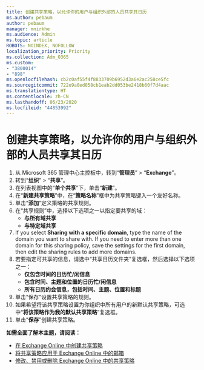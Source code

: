 ```yaml
---
title: 创建共享策略，以允许你的用户与组织外部的人员共享其日历
ms.author: pebaum
author: pebaum
manager: mnirkhe
ms.audience: Admin
ms.topic: article
ROBOTS: NOINDEX, NOFOLLOW
localization_priority: Priority
ms.collection: Adm_O365
ms.custom:
- "3800014"
- "898"
ms.openlocfilehash: cb2c0af55f4f8833709b6952d3a6e2ac258ce5fc
ms.sourcegitcommit: 722e9a0ed058cb1eab2dd053be2418b60f7d4aac
ms.translationtype: HT
ms.contentlocale: zh-CN
ms.lasthandoff: 06/23/2020
ms.locfileid: "44853992"
---
```

# <a name="create-a-sharing-policy-to-allow-your-users-to-share-their-calendar-with-people-outside-your-organization"></a>创建共享策略，以允许你的用户与组织外部的人员共享其日历

1. 从 Microsoft 365 管理中心主控板中，转到“**管理员**” > “**Exchange**”。
2. 转到“**组织**” > “**共享**”。
3. 在列表视图中的“**单个共享**”下，单击“**新建**”。
4. 在“**新建共享策略**”中，在“**策略名称**”框中为共享策略键入一个友好名称。
5. 单击“**添加**”定义策略的共享规则。
6. 在“共享规则”中，选择以下选项之一以指定要共享的域：
    - **与所有域共享**
    - **与特定域共享**
8. If you select **Sharing with a specific domain**, type the name of the domain you want to share with. If you need to enter more than one domain for this sharing policy, save the settings for the first domain, then edit the sharing rules to add more domains.
9. 若要指定可共享的信息，请选中“共享日历文件夹”复选框，然后选择以下选项之一：
    - **仅包含时间的日历忙/闲信息**
    - **包含时间、主题和位置的日历忙/闲信息**
    - **所有日历约会信息，包括时间、主题、位置和标题**
11. 单击“保存”设置共享策略的规则。
12. 如果希望将该共享策略设置为你组织中所有用户的新默认共享策略，可选中“**将该策略作为我的默认共享策略**”复选框。
13. 单击“**保存**”创建共享策略。  

**如需全面了解本主题，请阅读：**

- [在 Exchange Online 中创建共享策略](https://docs.microsoft.com/exchange/sharing/sharing-policies/create-a-sharing-policy)
- [将共享策略应用于 Exchange Online 中的邮箱](https://docs.microsoft.com/exchange/sharing/sharing-policies/apply-a-sharing-policy)
- [修改、禁用或删除 Exchange Online 中的共享策略](https://docs.microsoft.com/exchange/sharing/sharing-policies/modify-a-sharing-policy)